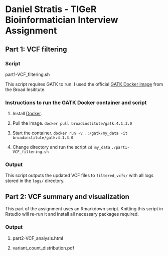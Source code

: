 # Daniel Stratis - TIGeR Bioinformatician Interview Assignment

## Part 1: VCF filtering
### Script
part1-VCF_filtering.sh

This script requires GATK to run. I used the official [GATK Docker image](https://hub.docker.com/r/broadinstitute/gatk) from the Broad Insititute.

### Instructions to run the GATK Docker container and script
1. Install [Docker](https://docs.docker.com/engine/install/).

2. Pull the image.
```docker pull broadinstitute/gatk:4.1.3.0```

3. Start the container.
```docker run -v .:/gatk/my_data -it broadinstitute/gatk:4.1.3.0```

4. Change directory and run the script
```cd my_data```
```./part1-VCF_filtering.sh```

### Output
This script outputs the updated VCF files to ```filtered_vcfs/``` with all logs stored in the ```logs/``` directory.

## Part 2: VCF summary and visualization
This part of the assignment uses an Rmarkdown script. Knitting this script in Rstudio will re-run it and install all necessary packages required.

### Output

1. part2-VCF_analysis.html

2. variant_count_distribution.pdf
